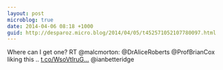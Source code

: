 ```yaml
---
layout: post
microblog: true
date: 2014-04-06 08:18 +1000
guid: http://desparoz.micro.blog/2014/04/05/t452571052107780097.html
---
```

Where can I get one? RT @malcmorton: @DrAliceRoberts @ProfBrianCox  liking this .. [t.co/WsoVtIruG...](http://t.co/WsoVtIruGL) @ianbetteridge
